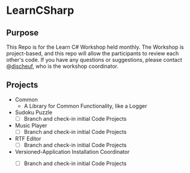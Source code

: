 # LearnCSharp

## Purpose
This Repo is for the Learn C# Workshop held monthly. The Workshop is project-based, and this repo will allow the participants to review each other's code.
If you have any questions or suggestions, please contact @[djscheuf](https://github.com/djscheuf), who is the workshop coordinator.

## Projects
- Common 
	+ A Library for Common Functionality, like a Logger
- Sudoku Puzzle
 	+ [ ] Branch and check-in initial Code Projects
- Music Player
	+ [ ] Branch and check-in initial Code Projects
- RTF Editor
	+ [ ] Branch and check-in initial Code Projects
- Versioned-Application Installation Coordinator
	+ [ ] Branch and check-in initial Code Projects
	
